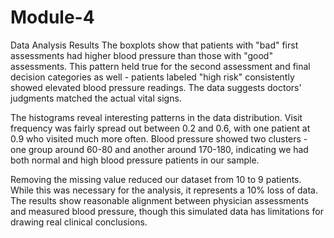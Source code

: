 # Module-4
Data Analysis Results
The boxplots show that patients with "bad" first assessments had higher blood pressure than those with "good" assessments. This pattern held true for the second assessment and final decision categories as well - patients labeled "high risk" consistently showed elevated blood pressure readings. The data suggests doctors' judgments matched the actual vital signs.


The histograms reveal interesting patterns in the data distribution. Visit frequency was fairly spread out between 0.2 and 0.6, with one patient at 0.9 who visited much more often. Blood pressure showed two clusters - one group around 60-80 and another around 170-180, indicating we had both normal and high blood pressure patients in our sample.


Removing the missing value reduced our dataset from 10 to 9 patients. While this was necessary for the analysis, it represents a 10% loss of data. The results show reasonable alignment between physician assessments and measured blood pressure, though this simulated data has limitations for drawing real clinical conclusions.
